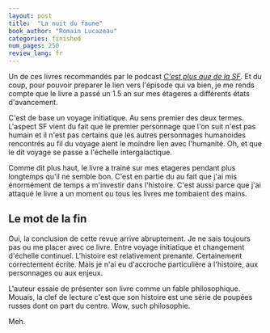 ```yaml
---
layout: post
title:  "La nuit du faune"
book_author: "Romain Lucazeau"
categories: finished
num_pages: 250
review_lang: fr
---
```


Un de ces livres recommandés par le podcast [*C'est plus que de la SF*](https://www.cestplusquedelasf.com/podcasts/la-nuit-du-faune). Et du coup, pour pouvoir preparer le lien vers l'épisode qui va bien, je me rends compte que le livre a passé un 1.5 an sur mes étageres a différents états d'avancement.

C'est de base un voyage initiatique. Au sens premier des deux termes. L'aspect SF vient du fait que le premier personnage que l'on suit n'est pas humain et il n'est pas certains que les autres personnages humanoides rencontrés au fil du voyage aient le moindre lien avec l'humanité. Oh, et que le dit voyage se passe a l'échelle intergalactique.

Comme dit plus haut, le livre a trainé sur mes etageres pendant plus longtemps qu'il ne semble bon. C'est en partie du au fait que j'ai mis énormément de temps a m'investir dans l'histoire. C'est aussi parce que j'ai attaqué le livre a un moment ou tous les livres me tombaient des mains.

## Le mot de la fin

Oui, la conclusion de cette revue arrive abruptement. Je ne sais toujours pas ou me placer avec ce livre. Entre voyage initiatique et changement d'échelle continuel. L'histoire est relativement prenante. Certainement correctement écrite. Mais je n'ai eu d'accroche particulière a l'histoire, aux personnages ou aux enjeux.

L'auteur essaie de présenter son livre comme un fable philosophique. Mouais, la clef de lecture c'est que son histoire est une série de poupées russes dont on part du centre. Wow, such philosophie.

Meh. 